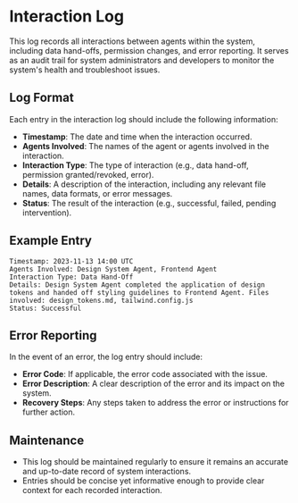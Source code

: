 # Interaction Log

This log records all interactions between agents within the system, including data hand-offs, permission changes, and error reporting. It serves as an audit trail for system administrators and developers to monitor the system's health and troubleshoot issues.

## Log Format

Each entry in the interaction log should include the following information:

- **Timestamp**: The date and time when the interaction occurred.
- **Agents Involved**: The names of the agent or agents involved in the interaction.
- **Interaction Type**: The type of interaction (e.g., data hand-off, permission granted/revoked, error).
- **Details**: A description of the interaction, including any relevant file names, data formats, or error messages.
- **Status**: The result of the interaction (e.g., successful, failed, pending intervention).

## Example Entry

```
Timestamp: 2023-11-13 14:00 UTC
Agents Involved: Design System Agent, Frontend Agent
Interaction Type: Data Hand-Off
Details: Design System Agent completed the application of design tokens and handed off styling guidelines to Frontend Agent. Files involved: design_tokens.md, tailwind.config.js
Status: Successful
```


## Error Reporting

In the event of an error, the log entry should include:

- **Error Code**: If applicable, the error code associated with the issue.
- **Error Description**: A clear description of the error and its impact on the system.
- **Recovery Steps**: Any steps taken to address the error or instructions for further action.

## Maintenance

- This log should be maintained regularly to ensure it remains an accurate and up-to-date record of system interactions.
- Entries should be concise yet informative enough to provide clear context for each recorded interaction.

